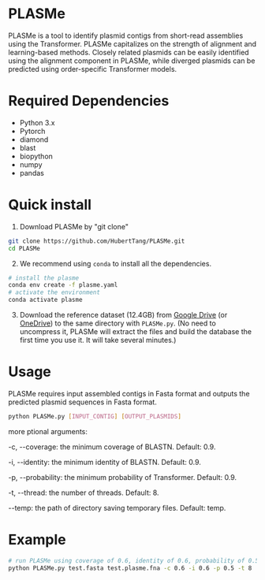 # PLASMe

PLASMe is a tool to identify plasmid contigs from short-read assemblies using the Transformer. PLASMe capitalizes on the strength of alignment and learning-based methods. Closely related plasmids can be easily identified using the alignment component in PLASMe, while diverged plasmids can be predicted using order-specific Transformer models.


# Required Dependencies

* Python 3.x
* Pytorch
* diamond
* blast
* biopython
* numpy
* pandas

# Quick install

1. Download PLASMe by "git clone"

```bash
git clone https://github.com/HubertTang/PLASMe.git
cd PLASMe
```

2. We recommend using `conda` to install all the dependencies.

```bash
# install the plasme
conda env create -f plasme.yaml
# activate the environment
conda activate plasme
```

3. Download the reference dataset (12.4GB) from [Google Drive](https://drive.google.com/file/d/1a7iKLI6NFUGHnGAd79wU_CoNvsG4OiBl/view?usp=sharing) (or [OneDrive](https://portland-my.sharepoint.com/:u:/g/personal/xubotang2-c_my_cityu_edu_hk/EW3nhkuiozpMhnkEuiafZhQBRAIsGzKL50RBQP1CSX6RXw?e=8kAGUj)) to the same directory with `PLASMe.py`. (No need to uncompress it, PLASMe will extract the files and build the database the first time you use it. It will take several minutes.)

# Usage

PLASMe requires input assembled contigs in Fasta format and outputs the predicted plasmid sequences in Fasta format.

```bash
python PLASMe.py [INPUT_CONTIG] [OUTPUT_PLASMIDS]
```

 more ptional arguments:

   -c, --coverage: the minimum coverage of BLASTN. Default: 0.9.

   -i, --identity: the minimum identity of BLASTN. Default: 0.9.

   -p, --probability: the minimum probability of Transformer. Default: 0.9.

   -t, --thread: the number of threads. Default: 8.

   --temp: the path of directory saving temporary files. Default: temp.


# Example

```bash
# run PLASMe using coverage of 0.6, identity of 0.6, probability of 0.5, and 8 threads to identify the palsmids.
python PLASMe.py test.fasta test.plasme.fna -c 0.6 -i 0.6 -p 0.5 -t 8
```
